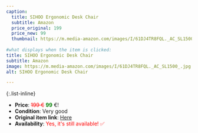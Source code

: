 ```yaml
---
caption:
  title: SIHOO Ergonomic Desk Chair
  subtitle: Amazon
  price_original: 199
  price_new: 99
  thumbnail: https://m.media-amazon.com/images/I/61DJ4TR8FQL._AC_SL1500_.jpg
  
#what displays when the item is clicked:
title: SIHOO Ergonomic Desk Chair
subtitle: Amazon
image: https://m.media-amazon.com/images/I/61DJ4TR8FQL._AC_SL1500_.jpg
alt: SIHOO Ergonomic Desk Chair

---
```

{:.list-inline} 
- **Price**: <span style="color:red"><del>199 €</del></span> <span style="color:green">**99**</span> €!
- **Condition**: Very good
- **Original item link**: [Here](https://www.amazon.de/-/en/gp/product/B07GNDDNMW/)
- **Availability**: <span style='color:red'>Yes, it's still available! ✅</span>
